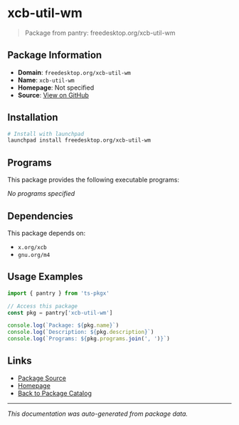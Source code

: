 # xcb-util-wm

> Package from pantry: freedesktop.org/xcb-util-wm

## Package Information

- **Domain**: `freedesktop.org/xcb-util-wm`
- **Name**: `xcb-util-wm`
- **Homepage**: Not specified
- **Source**: [View on GitHub](https://github.com/pkgxdev/pantry/tree/main/projects/freedesktop.org/xcb-util-wm/package.yml)

## Installation

```bash
# Install with launchpad
launchpad install freedesktop.org/xcb-util-wm
```

## Programs

This package provides the following executable programs:

*No programs specified*

## Dependencies

This package depends on:

- `x.org/xcb`
- `gnu.org/m4`

## Usage Examples

```typescript
import { pantry } from 'ts-pkgx'

// Access this package
const pkg = pantry['xcb-util-wm']

console.log(`Package: ${pkg.name}`)
console.log(`Description: ${pkg.description}`)
console.log(`Programs: ${pkg.programs.join(', ')}`)
```

## Links

- [Package Source](https://github.com/pkgxdev/pantry/tree/main/projects/freedesktop.org/xcb-util-wm/package.yml)
- [Homepage](#)
- [Back to Package Catalog](../../../package-catalog.md)

---

*This documentation was auto-generated from package data.*
